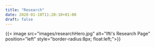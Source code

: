 ```yaml
---
title: "Research"
date: 2020-01-10T11:20:10+01:00
draft: false
---
```

{{< image src="images/researchHero.jpg" alt="Ifti's Research Page" position="left" style="border-radius:8px; float:left;">}}
